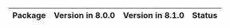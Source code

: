 <!-- markdown-link-check-disable -->

| Package   | Version in 8.0.0   | Version in 8.1.0   | Status   |
|-----------|--------------------|--------------------|----------|